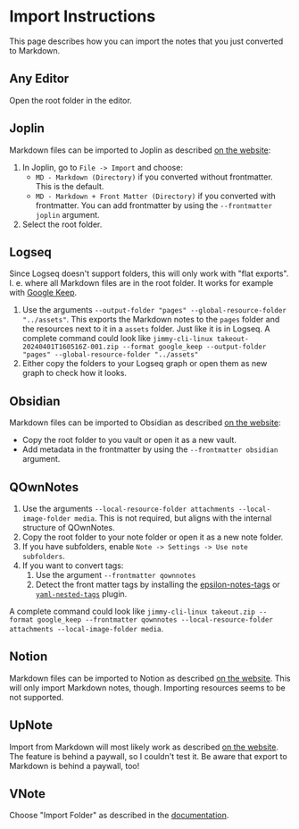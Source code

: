 # Import Instructions

This page describes how you can import the notes that you just converted to Markdown.

## Any Editor

Open the root folder in the editor.

## Joplin

Markdown files can be imported to Joplin as described [on the website](https://joplinapp.org/help/apps/import_export/#importing-from-markdown-files):

1. In Joplin, go to `File -> Import` and choose:
    - `MD - Markdown (Directory)` if you converted without frontmatter. This is the default.
    - `MD - Markdown + Front Matter (Directory)` if you converted with frontmatter. You can add frontmatter by using the `--frontmatter joplin` argument.
2. Select the root folder.

## Logseq

Since Logseq doesn't support folders, this will only work with "flat exports". I. e. where all Markdown files are in the root folder. It works for example with [Google Keep](formats/google_keep.md).

1. Use the arguments `--output-folder "pages" --global-resource-folder "../assets"`. This exports the Markdown notes to the `pages` folder and the resources next to it in a `assets` folder. Just like it is in Logseq. A complete command could look like `jimmy-cli-linux takeout-20240401T160516Z-001.zip --format google_keep --output-folder "pages" --global-resource-folder "../assets"`
2. Either copy the folders to your Logseq graph or open them as new graph to check how it looks.

## Obsidian

Markdown files can be imported to Obsidian as described [on the website](https://help.obsidian.md/import/markdown):

- Copy the root folder to you vault or open it as a new vault.
- Add metadata in the frontmatter by using the `--frontmatter obsidian` argument.

## QOwnNotes

1. Use the arguments `--local-resource-folder attachments --local-image-folder media`. This is not required, but aligns with the internal structure of QOwnNotes.
2. Copy the root folder to your note folder or open it as a new note folder.
3. If you have subfolders, enable `Note -> Settings -> Use note subfolders`.
4. If you want to convert tags:
    1. Use the argument `--frontmatter qownnotes`
    2. Detect the front matter tags by installing the [epsilon-notes-tags](https://github.com/qownnotes/scripts/tree/master/epsilon-notes-tags) or [`yaml-nested-tags`](https://github.com/qownnotes/scripts/tree/master/yaml-nested-tags) plugin.

A complete command could look like `jimmy-cli-linux takeout.zip --format google_keep --frontmatter qownnotes --local-resource-folder attachments --local-image-folder media`.

## Notion

Markdown files can be imported to Notion as described [on the website](https://www.notion.so/help/import-data-into-notion). This will only import Markdown notes, though. Importing resources seems to be not supported.

## UpNote

Import from Markdown will most likely work as described [on the website](https://help.getupnote.com/import-export-share-and-print/import-content-to-upnote/import-from-markdown). The feature is behind a paywall, so I couldn't test it. Be aware that export to Markdown is behind a paywall, too!

## VNote

Choose "Import Folder" as described in the [documentation](https://vnote.readthedocs.io/en/latest/docs/en_us/docs/Users/Notes%20Management.html?#import-files-and-folders).
